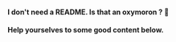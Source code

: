 #### I don't need a README. Is that an oxymoron ? 🤔 

#### Help yourselves to some good content below.
